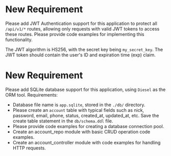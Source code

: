 # New Requirement

Please add JWT Authentication support for this application to protect all `/api/v1/*` routes,
allowing only requests with valid JWT tokens to access these routes. Please provide code examples for implementing this functionality.

The JWT algorithm is HS256, with the secret key being `my_secret_key`. The JWT token should contain the user's ID and expiration time (exp) claim.

# New Requirement

Please add SQLite database support for this application, using `Diesel` as the ORM tool. Requirements:

- Database file name is `app.sqlite`, stored in the `./db/` directory.
- Please create an `account` table with typical fields such as nick, password, email, phone, status, created_at, updated_at, etc. Save the create table statement in the `db/schema.ddl` file.
- Please provide code examples for creating a database connection pool.
- Create an account_repo module with basic CRUD operation code examples.
- Create an account_controller module with code examples for handling HTTP requests.


